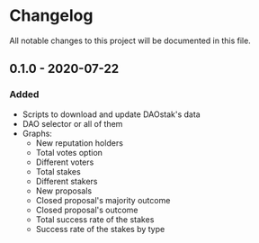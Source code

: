 # Changelog
All notable changes to this project will be documented in this file.

## 0.1.0 - 2020-07-22
### Added

- Scripts to download and update DAOstak's data
- DAO selector or all of them
- Graphs:
    * New reputation holders
    * Total votes option
    * Different voters
    * Total stakes
    * Different stakers
    * New proposals
    * Closed proposal's majority outcome
    * Closed proposal's outcome
    * Total success rate of the stakes
    * Success rate of the stakes by type